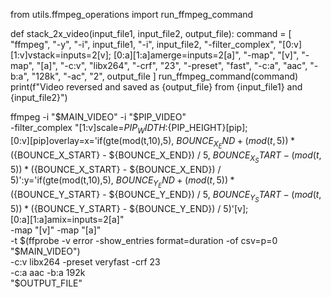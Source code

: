 from utils.ffmpeg_operations import run_ffmpeg_command

def stack_2x_video(input_file1, input_file2, output_file):
    command = [
        "ffmpeg",
        "-y",
        "-i", input_file1,
        "-i", input_file2,
        "-filter_complex", "[0:v][1:v]vstack=inputs=2[v]; [0:a][1:a]amerge=inputs=2[a]", 
        "-map", "[v]",
        "-map", "[a]",
        "-c:v", "libx264",
        "-crf", "23",
        "-preset", "fast",
        "-c:a", "aac",
        "-b:a", "128k",
        "-ac", "2",
        output_file
    ]
    run_ffmpeg_command(command)
    print(f"Video reversed and saved as {output_file} from {input_file1} and {input_file2}")





ffmpeg -i "$MAIN_VIDEO" -i "$PIP_VIDEO" \
-filter_complex "[1:v]scale=${PIP_WIDTH}:${PIP_HEIGHT}[pip]; \
                [0:v][pip]overlay=x='if(gte(mod(t,10),5), ${BOUNCE_X_END} + (mod(t,5)) * (${BOUNCE_X_START} - ${BOUNCE_X_END}) / 5, ${BOUNCE_X_START} - (mod(t,5)) * (${BOUNCE_X_START} - ${BOUNCE_X_END}) / 5)':y='if(gte(mod(t,10),5), ${BOUNCE_Y_END} + (mod(t,5)) * (${BOUNCE_Y_START} - ${BOUNCE_Y_END}) / 5, ${BOUNCE_Y_START} - (mod(t,5)) * (${BOUNCE_Y_START} - ${BOUNCE_Y_END}) / 5)'[v]; \
                [0:a][1:a]amix=inputs=2[a]" \
-map "[v]" -map "[a]" \
-t $(ffprobe -v error -show_entries format=duration -of csv=p=0 "$MAIN_VIDEO") \
-c:v libx264 -preset veryfast -crf 23 \
-c:a aac -b:a 192k \
"$OUTPUT_FILE"